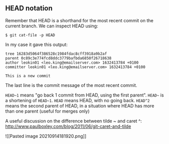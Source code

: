## HEAD notation
Remember that HEAD is a shorthand for the most recent commit on the current branch. We can inspect HEAD using:

	$ git cat-file -p HEAD
	
In my case it gave this output:

	tree 16283d5064f386528c1984fdac8cff3918a9b2af
	parent 0c89c3e774fcd8ddc3779bafbda6850f26718638
	author leokin01 <leo.king@emailserver.com> 1632413784 +0100
	committer leokin01 <leo.king@emailserver.com> 1632413784 +0100

	This is a new commit

The last line is the commit message of the most recent commit.


`HEAD~1` means "go back 1 commit from HEAD, using the first parent".
`HEAD~` is a shortening of `HEAD~1`.
`HEAD` means HEAD, with no going back.
`HEAD^2` means the second parent of HEAD, in a situation where HEAD has more than one parent (useful for merges only)

A useful discussion on the difference between tilde ~ and caret ^: http://www.paulboxley.com/blog/2011/06/git-caret-and-tilde

![[Pasted image 20210914181920.png]]